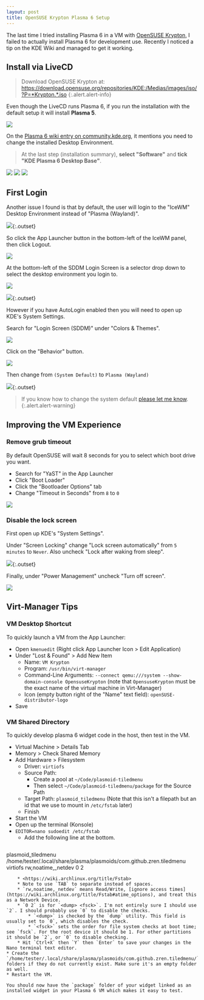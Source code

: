 ```yaml
---
layout: post
title: OpenSUSE Krypton Plasma 6 Setup
---
```


The last time I tried installing Plasma 6 in a VM with [OpenSUSE Krypton](https://en.opensuse.org/SDB:Argon_and_Krypton#Krypton), I failed to actually install Plasma 6 for development use. Recently I noticed a tip on the KDE Wiki and managed to get it working.

## Install via LiveCD

> Download OpenSUSE Krypton at:
> <https://download.opensuse.org/repositories/KDE:/Medias/images/iso/?P=*Krypton.*.iso>
{:.alert.alert-info}

Even though the LiveCD runs Plasma 6, if you run the installation with the default setup it will install **Plasma 5**.

![](/pic/2024-03-04___20-07-40.png)

On the [Plasma 6 wiki entry on community.kde.org](https://community.kde.org/Plasma/Plasma_6), it mentions you need to change the installed Desktop Environment.

> At the last step (installation summary), **select "Software"** and **tick "KDE Plasma 6 Desktop Base"**.

![](/pic/2024-03-04___20-08-42.png)
![](/pic/2024-03-04___20-09-17.png)
![](/pic/2024-03-04___20-09-47.png)


## First Login

Another issue I found is that by default, the user will login to the "IceWM" Desktop Environment instead of "Plasma (Wayland)".

![](/pic/2024-03-04___21-34-01.png){:.outset}

So click the App Launcher button in the bottom-left of the IceWM panel, then click Logout.

![](/pic/2024-03-04___21-34-42.png)

At the bottom-left of the SDDM Login Screen is a selector drop down to select the desktop environment you login to.

![](/pic/2024-03-04___21-35-23.png)

![](/pic/2024-03-04___21-36-36.png){:.outset}


However if you have AutoLogin enabled then you will need to open up KDE's System Settings.

Search for "Login Screen (SDDM)" under "Colors & Themes".

![](/pic/2024-03-04___21-42-59.png)

Click on the "Behavior" button.

![](/pic/2024-03-04___21-43-53.png)

Then change from `(System Default)` to `Plasma (Wayland)`

![](/pic/2024-03-04___21-44-28.png){:.outset}

> If you know how to change the system default [please let me know](https://github.com/Zren/zren.github.io/issues).
{:.alert.alert-warning}

## Improving the VM Experience

### Remove grub timeout

By default OpenSUSE will wait 8 seconds for you to select which boot drive you want.

* Search for "YaST" in the App Launcher
* Click "Boot Loader"
* Click the "Bootloader Options" tab
* Change "Timeout in Seconds" from `8` to `0`

![](/pic/2024-03-04___22-03-42.png)


### Disable the lock screen

First open up KDE's "System Settings".

Under "Screen Locking" change "Lock screen automatically" from `5 minutes` to `Never`. Also uncheck "Lock after waking from sleep".

![](/pic/2024-03-04___22-26-10.png){:.outset}

Finally, under "Power Management" uncheck "Turn off screen".

![](/pic/2024-03-04___22-25-18.png)


## Virt-Manager Tips

### VM Desktop Shortcut

To quickly launch a VM from the App Launcher:

* Open `kmenuedit` (Right click App Launcher Icon > Edit Application)
* Under "Lost & Found" > Add New Item
	* Name: `VM Krypton`
	* Program: `/usr/bin/virt-manager`
	* Command-Line Arguments: `--connect qemu:///system --show-domain-console OpensuseKrypton` (note that `OpensuseKrypton` must be the exact name of the virtual machine in Virt-Manager)
	* Icon (empty button right of the "Name" text field): `openSUSE-distributor-logo`
* Save

### VM Shared Directory

To quickly develop plasma 6 widget code in the host, then test in the VM.

* Virtual Machine > Details Tab
* Memory > Check Shared Memory
* Add Hardware > Filesystem
	* Driver: `virtiofs`
	* Source Path: 
		* Create a pool at `~/Code/plasmoid-tiledmenu`
		* Then select `~/Code/plasmoid-tiledmenu/package` for the Source Path
	* Target Path: `plasmoid_tiledmenu` (Note that this isn't a filepath but an id that we use to mount in `/etc/fstab` later)
	* Finish
* Start the VM
* Open up the terminal (Konsole)
* `EDITOR=nano sudoedit /etc/fstab`
	* Add the following line at the bottom.  
	  ```
plasmoid_tiledmenu	/home/tester/.local/share/plasma/plasmoids/com.github.zren.tiledmenu	virtiofs	rw,noatime,_netdev	0	2
```
	* <https://wiki.archlinux.org/title/Fstab>
	* Note to use `TAB` to separate instead of spaces.
	* `rw,noatime,_netdev` means Read/Write, [ignore access times](https://wiki.archlinux.org/title/Fstab#atime_options), and treat this as a Network Device.
	* `0 2` is for `<dump> <fsck>`. I'm not entirely sure I should use `2`. I should probably use `0` to disable the checks.
		* `<dump>` is checked by the `dump` utility. This field is usually set to `0`, which disables the check.
		* `<fsck>` sets the order for file system checks at boot time; see `fsck`. For the root device it should be 1. For other partitions it should be `2`, or `0` to disable checking.
	* Hit `Ctrl+X` then `Y` then `Enter` to save your changes in the Nano terminal text editor.
* Create the `/home/tester/.local/share/plasma/plasmoids/com.github.zren.tiledmenu/` folders if they do not currently exist. Make sure it's an empty folder as well.
* Restart the VM.

You should now have the `package` folder of your widget linked as an installed widget in your Plasma 6 VM which makes it easy to test.





